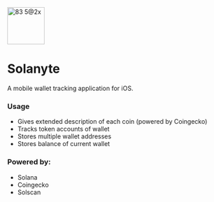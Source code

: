 <img width="85" alt="83 5@2x" src="https://user-images.githubusercontent.com/38206129/164548260-c8cb6992-b363-4902-81dd-8c20ce879adf.png">

#  Solanyte 


A mobile wallet tracking application for iOS.

### Usage
- Gives extended description of each coin (powered by Coingecko)
- Tracks token accounts of wallet
- Stores multiple wallet addresses
- Stores balance of current wallet

### Powered by:
- Solana
- Coingecko
- Solscan
